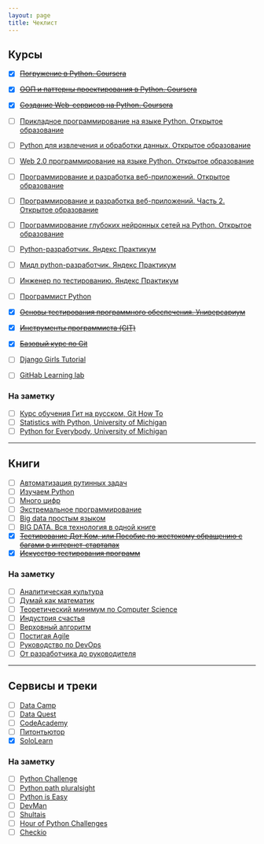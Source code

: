 ```yaml
---
layout: page
title: Чеклист
---
```


## Курсы
- [x] [~~Погружение в Python. Coursera~~](https://ru.coursera.org/learn/diving-in-python)
- [x] [~~ООП и паттерны проектирования в Python. Coursera~~](https://ru.coursera.org/learn/oop-patterns-python)
- [x] [~~Создание Web-сервисов на Python. Coursera~~](https://ru.coursera.org/learn/python-for-web)

- [ ] [Прикладное программирование на языке Python. Открытое образование](https://openedu.ru/course/urfu/PYAP/)
- [ ] [Python для извлечения и обработки данных. Открытое образование](https://openedu.ru/course/hse/PYTHON/)
- [ ] [Web 2.0 программирование на языке Python. Открытое образование](https://openedu.ru/course/spbstu/WEBPYT/)
- [ ] [Программирование и разработка веб-приложений. Открытое образование](https://openedu.ru/course/ITMOUniversity/PWADEV/)
- [ ] [Программирование и разработка веб-приложений. Часть 2. Открытое образование](https://openedu.ru/course/ITMOUniversity/PWADEV2/)
- [ ] [Программирование глубоких нейронных сетей на Python. Открытое образование](https://openedu.ru/course/urfu/PYDNN/)

- [ ] [Python-разработчик. Яндекс Практикум](https://praktikum.yandex.ru/backend-developer/)
- [ ] [Мидл python-разработчик. Яндекс Практикум](https://praktikum.yandex.ru/middle-python/)
- [ ] [Инженер по тестированию. Яндекс Практикум](https://praktikum.yandex.ru/qa-engineer/)
- [ ] [Программист Python](https://geekbrains.ru/professions/python_developer)
- [x] [~~Основы тестирования программного обеспечения. Универсариум~~](https://universarium.org/course/722)
- [x] [~~Инструменты программиста (GIT)~~](https://www.youtube.com/playlist?list=PLAMm2eUmBSn24JIYXGKqAEWCfN-IT-UMp)
- [x] [~~Базовый курс по Git~~](https://www.youtube.com/playlist?list=PLIU76b8Cjem5B3sufBJ_KFTpKkMEvaTQR)
- [ ] [Django Girls Tutorial](https://tutorial.djangogirls.org/ru/)
- [ ] [GitHab Learning lab](https://lab.github.com/courses)

### На заметку
- [ ] [Курс обучения Гит на русском, Git How To](https://githowto.com/ru)
- [ ] [Statistics with Python, University of Michigan](https://www.coursera.org/specializations/statistics-with-python)
- [ ] [Python for Everybody, University of Michigan](https://www.coursera.org/specializations/python)

---

## Книги 
- [ ] [Автоматизация рутинных задач](https://www.ozon.ru/context/detail/id/137673590/)
- [ ] [Изучаем Python](https://www.ozon.ru/context/detail/id/138132785/)
- [ ] [Много цифр](https://www.ozon.ru/context/detail/id/34806852/)
- [ ] [Экстремальное программирование](https://www.litres.ru/kent-bek/ekstremalnoe-programmirovanie-razrabotka-cherez-testirovanie/)
- [ ] [Big data простым языком](https://www.litres.ru/aleksey-blagirev/big-data-prostym-yazykom/)
- [ ] [BIG DATA. Вся технология в одной книге](https://www.litres.ru/andreas-vaygend/big-data-vsya-tehnologiya-v-odnoy-knige/)
- [x] [~~Тестирование Дот Ком, или Пособие по жестокому обращению с багами в интернет-стартапах~~](https://www.ozon.ru/context/detail/id/149612654/)
- [x] [~~Искусство тестирования программ~~](https://www.ozon.ru/context/detail/id/18319458/)

### На заметку
- [ ] [Аналитическая культура](https://www.litres.ru/karl-anderson-11438349/analiticheskaya-kultura-ot-sbora-dannyh-do-biznes-rezultatov/)
- [ ] [Думай как математик](https://www.litres.ru/barbara-oakli/dumay-kak-matematik-kak-reshat-lubye-zadachi-bystree-i-effektivnee/)
- [ ] [Теоретический минимум по Computer Science](https://www.litres.ru/vladston-ferreyra-fi/teoreticheskiy-minimum-po-computer-science-v-34946144/)
- [ ] [Индустрия счастья](https://www.litres.ru/uilyam-devis/industriya-schastya-kak-big-data-i-novye-tehnologii-pomogaut-dobavit-emociu-v-tovary-i-uslugi/)
- [ ] [Верховный алгоритм](https://www.litres.ru/pedro-domingos/verhovnyy-algoritm-kak-mashinnoe-obuchenie-izmenit-nash-mir/)
- [ ] [Постигая Agile](https://www.litres.ru/dzhennifer-grin/postigaya-agile/)
- [ ] [Руководство по DevOps](https://www.litres.ru/dzhez-hambl/rukovodstvo-po-devops-kak-dobitsya-gibkosti-nadezhnosti-i-bezo/)
- [ ] [От разработчика до руководителя](https://www.litres.ru/kamil-furne/ot-razrabotchika-do-rukovoditelya-menedzhment-dlya-it-speciali/)

---

## Сервисы и треки 
- [ ] [Data Camp](https://www.datacamp.com/)
- [ ] [Data Quest](https://www.dataquest.io/)
- [ ] [CodeAcademy](https://www.codecademy.com/)
- [ ] [Питонтьютор](http://pythontutor.ru)
- [x] [SoloLearn](https://www.sololearn.com/)

### На заметку
- [ ] [Python Challenge](http://www.pythonchallenge.com/)
- [ ] [Python path pluralsight](https://www.pluralsight.com/)
- [ ] [Python is Easy](https://pirple.thinkific.com/courses/python-is-easy)
- [ ] [DevMan](dvmn.org/modules/)
- [ ] [Shultais](https://shultais.education/courses/python-3)
- [ ] [Hour of Python Challenges](https://hourofpython.com/)
- [ ] [Checkio](https://py.checkio.org/)
